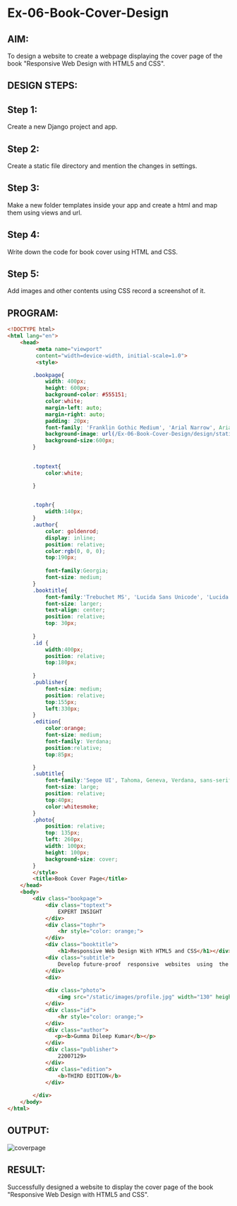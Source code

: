# Ex-06-Book-Cover-Design
## AIM:
To design a website to create a webpage displaying the cover page of the book "Responsive Web Design with HTML5 and CSS".

## DESIGN STEPS:
## Step 1:
Create a new Django project and app.
## Step 2:
Create a static file directory and mention the changes in settings.
## Step 3:
Make a new folder templates inside your app and create a html and map them using views and url.
## Step 4:
Write down the code for book cover using HTML and CSS.
## Step 5:
Add images and other contents using CSS record a screenshot of it.
## PROGRAM:
```html
<!DOCTYPE html>
<html lang="en">
    <head>
         <meta name="viewport" 
         content="width=device-width, initial-scale=1.0">
         <style>

        .bookpage{
            width: 400px;
            height: 600px;
            background-color: #555151;
            color:white;
            margin-left: auto;
            margin-right: auto;
            padding: 20px;
            font-family: 'Franklin Gothic Medium', 'Arial Narrow', Arial, sans-serif;
            background-image: url(/Ex-06-Book-Cover-Design/design/static/images/coverbackground.jpeg);
            background-size:600px;
        }
            

        .toptext{
            color:white;

        }

        
        .tophr{
            width:140px;
        }
        .author{
            color: goldenrod;
            display: inline;
            position: relative;
            color:rgb(0, 0, 0);
            top:190px;
            
            font-family:Georgia;
            font-size: medium;
        }
        .booktitle{
            font-family:'Trebuchet MS', 'Lucida Sans Unicode', 'Lucida Grande', 'Lucida Sans', Arial, sans-serif;
            font-size: larger;
            text-align: center;
            position: relative;
            top: 30px;
        
        }
        .id {
            width:400px;
            position: relative;
            top:180px;
            
        }
        .publisher{
            font-size: medium;
            position: relative;
            top:155px;
            left:330px;
        }
        .edition{
            color:orange;
            font-size: medium;
            font-family: Verdana;
            position:relative;
            top:85px;

        }
        .subtitle{
            font-family:'Segoe UI', Tahoma, Geneva, Verdana, sans-serif;
            font-size: large;
            position: relative;
            top:40px;
            color:whitesmoke;
        }
        .photo{
            position: relative;
            top: 135px;
            left: 260px;
            width: 100px;
            height: 100px;
            background-size: cover;
        }
        </style>
        <title>Book Cover Page</title>
    </head>
    <body>
        <div class="bookpage">
            <div class="toptext">
                EXPERT INSIGHT
            </div>
            <div class="tophr">
                <hr style="color: orange;">
            </div>
            <div class="booktitle">
                <h1>Responsive Web Design With HTML5 and CSS</h1></div>
            <div class="subtitle">
                Develop future-proof  responsive  websites  using  the  latest  HTML5  and  CSS  Techniques
            </div>
            <div>
        
            <div class="photo">
                <img src="/static/images/profile.jpg" width="130" height="145" alt="ben">
            </div>
            <div class="id">
                <hr style="color: orange;">
            </div>
            <div class="author">
               <p><b>Gumma Dileep Kumar</b></p>
            </div>
            <div class="publisher">
                22007129>
            </div>
            <div class="edition">
                <b>THIRD EDITION</b>
            </div>
            
        </div>
    </body>
</html>
```
## OUTPUT:
![coverpage](https://user-images.githubusercontent.com/118707756/214861445-95f90599-48bf-47a8-8e7f-e9e52e6fb7e9.jpg)
## RESULT:
Successfully designed a website to display the cover page of the book "Responsive Web Design with HTML5 and CSS".
